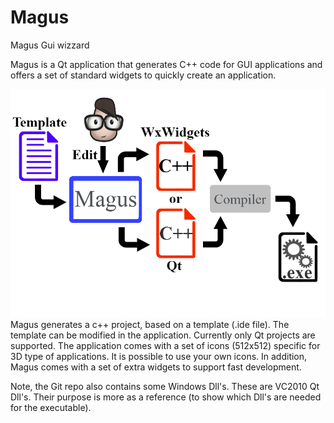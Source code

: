 # Magus
Magus Gui wizzard

Magus is a Qt application that generates C++ code for GUI applications and offers a set of standard widgets to quickly create an application. 

![Magus overview](/Magus.png)
Magus generates a c++ project, based on a template (.ide file). The template can be modified in the application. Currently only Qt projects are supported.
The application comes with a set of icons (512x512) specific for 3D type of applications. It is possible to use your own icons.
In addition, Magus comes with a set of extra widgets to support fast development.

Note, the Git repo also contains some Windows Dll's. These are VC2010 Qt Dll's. Their purpose is more as a reference (to show which Dll's are needed for the executable).